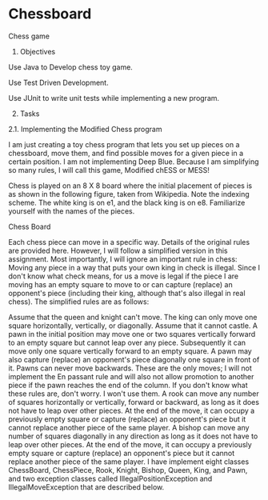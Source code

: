 # Chessboard
Chess game

1. Objectives

Use Java to Develop chess toy game.

Use Test Driven Development.

Use JUnit to write unit tests while implementing a new program.

2. Tasks

2.1. Implementing the Modified Chess program

I am just creating a toy chess program that lets you set up pieces on a chessboard, move them, and find possible moves for a given piece in a certain position. I am not implementing Deep Blue. Because I am simplifying so many rules, I will call this game, Modified chESS or MESS!


Chess is played on an 8 X 8 board where the initial placement of pieces is as shown in the following figure, taken from Wikipedia. Note the indexing scheme. The white king is on e1, and the black king is on e8. Familiarize yourself with the names of the pieces.

Chess Board

Each chess piece can move in a specific way. Details of the original rules are provided here. However, I will follow a simplified version in this assignment. Most importantly, I will ignore an important rule in chess: Moving any piece in a way that puts your own king in check is illegal. Since I don't know what check means, for us a move is legal if the piece I are moving has an empty square to move to or can capture (replace) an opponent's piece (including their king, although that's also illegal in real chess). The simplified rules are as follows:


Assume that the queen and knight can't move.
The king can only move one square horizontally, vertically, or diagonally. Assume that it cannot castle.
A pawn in the initial position may move one or two squares vertically forward to an empty square but cannot leap over any piece. Subsequently it can move only one square vertically forward to an empty square. A pawn may also capture (replace) an opponent's piece diagonally one square in front of it. Pawns can never move backwards. These are the only moves; I will not implement the En passant rule and will also not allow promotion to another piece if the pawn reaches the end of the column. If you don't know what these rules are, don't worry. I won't use them.
A rook can move any number of squares horizontally or vertically, forward or backward, as long as it does not have to leap over other pieces. At the end of the move, it can occupy a previously empty square or capture (replace) an opponent's piece but it cannot replace another piece of the same player.
A bishop can move any number of squares diagonally in any direction as long as it does not have to leap over other pieces. At the end of the move, it can occupy a previously empty square or capture (replace) an opponent's piece but it cannot replace another piece of the same player.
I have implement eight classes ChessBoard, ChessPiece, Rook, Knight, Bishop, Queen, King, and Pawn, and two exception classes called IllegalPositionException and IllegalMoveException that are described below.

